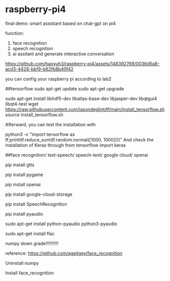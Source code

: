 # raspberry-pi4
final demo: smart assistant based on chat-gpt on pi4

function:
1. face recognition
2. speech recognition
3. ai assitant and generate interactive conversation

https://github.com/haoyuh3/raspberry-pi4/assets/148392769/0036d5a8-acd3-4428-bbf9-b62fb8b40f42


you can config your raspberry pi according to lab2

##tensorflow
sudo apt-get update
sudo apt-get upgrade

sudo apt-get install libhdf5-dev libatlas-base-dev libjasper-dev libqtgui4 libqt4-test
wget https://raw.githubusercontent.com/jasondeglint/tf/main/install_tensorflow.sh
source install_tensorflow.sh

Afterward, you can test the installation with

python3 -c "import tensorflow as tf;print(tf.reduce_sum(tf.random.normal([1000, 1000])))" 
And check the installation of Keras through
from tensorflow import keras

##face recognition/ text-speech/ speech-text/ google cloud/ openai

pip install gtts

pip install pygame

pip install openai

pip install google-cloud-storage

pip install SpeechRecognition

pip install pyaudio

sudo apt-get install python-pyaudio python3-pyaudio

sudo apt-get install flac

numpy down grade!!!!!!!!!!


reference:
https://github.com/ageitgey/face_recognition

Uninstall numpy

Install face_recognition

